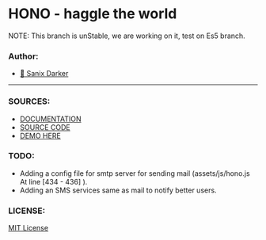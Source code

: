 <h1>HONO - haggle the world</h1>

NOTE: This branch is unStable, we are working on it, test on Es5 branch.

### Author:
- <a href="https://github.com/Sanix-Darker"> 🐼 Sanix Darker </a>
<hr>

### SOURCES:

- <a href="https://sanix-darker.github.io/Hono/docs/">DOCUMENTATION</a><br>
- <a href="https://github.com/Sanix-Darker">SOURCE CODE</a><br>
- <a href="https://sanix-darker.github.io/Hono/">DEMO HERE</a>

### TODO:

- Adding a config file for smtp server for sending mail (assets/js/hono.js At line [434 - 436] ).
- Adding an SMS services same as mail to notify better users.

### LICENSE:

[MIT License](https://github.com/Sanix-Darker/hono/blob/master/LICENSE)
